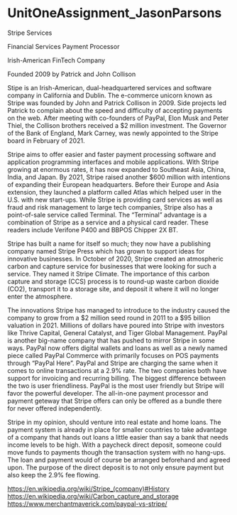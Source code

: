 # UnitOneAssignment_JasonParsons
 Stripe Services

Financial Services Payment Processor 

Irish-American FinTech Company 

Founded 2009 by Patrick and John Collison 

Stipe is an Irish-American, dual-headquartered services and software company in California and Dublin. The e-commerce unicorn known as Stripe was founded by John and Patrick Collison in 2009. Side projects led Patrick to complain about the speed and difficulty of accepting payments on the web. After meeting with co-founders of PayPal, Elon Musk and Peter Thiel, the Collison brothers received a $2 million investment. The Governor of the Bank of England, Mark Carney, was newly appointed to the Stripe board in February of 2021.  

Stripe aims to offer easier and faster payment processing software and application programming interfaces and mobile applications. With Stripe growing at enormous rates, it has now expanded to Southeast Asia, China, India, and Japan. By 2021, Stripe raised another $600 million with intentions of expanding their European headquarters. Before their Europe and Asia extension, they launched a platform called Atlas which helped user in the U.S. with new start-ups. While Stripe is providing card services as well as fraud and risk management to large tech companies, Stripe also has a point-of-sale service called Terminal. The “Terminal” advantage is a combination of Stripe as a service and a physical card reader. These readers include Verifone P400 and BBPOS Chipper 2X BT.  

Stripe has built a name for itself so much; they now have a publishing company named Stripe Press which has grown to support ideas for innovative businesses. In October of 2020, Stripe created an atmospheric carbon and capture service for businesses that were looking for such a service. They named it Stripe Climate. The importance of this carbon capture and storage (CCS) process is to round-up waste carbon dioxide (CO2), transport it to a storage site, and deposit it where it will no longer enter the atmosphere.   

The innovations Stripe has managed to introduce to the industry caused the company to grow from a $2 million seed round in 2011 to a $95 billion valuation in 2021. Millions of dollars have poured into Stripe with investors like Thrive Capital, General Catalyst, and Tiger Global Management. PayPal is another big-name company that has pushed to mirror Stripe in some ways. PayPal now offers digital wallets and loans as well as a newly named piece called PayPal Commerce with primarily focuses on POS payments through “PayPal Here”. PayPal and Stripe are charging the same when it comes to online transactions at a 2.9% rate. The two companies both have support for invoicing and recurring billing. The biggest difference between the two is user friendliness. PayPal is the most user friendly but Stripe will favor the powerful developer. The all-in-one payment processor and payment geteway that Stripe offers can only be offered as a bundle there for never offered independently. 

Stripe in my opinion, should venture into real estate and home loans. The payment system is already in place for smaller countries to take advantage of a company that hands out loans a little easier than say a bank that needs income levels to be high. With a paycheck direct deposit, someone could move funds to payments though the transaction system with no hang-ups. The loan and payment would of course be arranged beforehand and agreed upon. The purpose of the direct deposit is to not only ensure payment but also keep the 2.9% fee flowing. 


https://en.wikipedia.org/wiki/Stripe_(company)#History 
https://en.wikipedia.org/wiki/Carbon_capture_and_storage 
https://www.merchantmaverick.com/paypal-vs-stripe/ 

 

